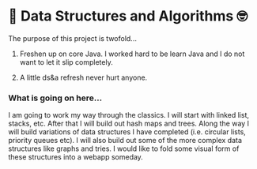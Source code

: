 # 🧐 Data Structures and Algorithms 🤓

The purpose of this project is twofold...

1. Freshen up on core Java. I worked hard to be learn Java and I do not want to let it slip completely.

2. A little ds&a refresh never hurt anyone.

### What is going on here...

I am going to work my way through the classics. I will start with linked list, stacks, etc. After that I will build out hash maps and trees. Along the way I will build variations of data structures I have completed (i.e. circular lists, priority queues etc). I will also build out some of the more complex data structures like graphs and tries. I would like to fold some visual form of these structures into a webapp someday.

